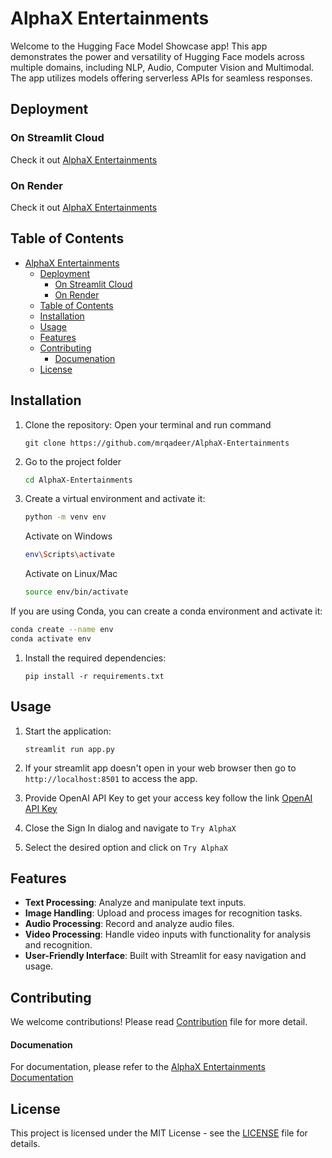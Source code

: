 # AlphaX Entertainments

Welcome to the Hugging Face Model Showcase app! This app demonstrates the power and versatility of Hugging Face models across multiple domains, including NLP, Audio, Computer Vision and Multimodal. The app utilizes models offering serverless APIs for seamless responses.
## Deployment
### On Streamlit Cloud
Check it out [AlphaX Entertainments](https://hugging-face-models-apps-qrtn5wius38afgfqghjats.streamlit.app/)
### On Render
Check it out [AlphaX Entertainments](https://hugging-face-models-apps.onrender.com/)
## Table of Contents

- [AlphaX Entertainments](#alphax-entertainments)
  - [Deployment](#deployment)
    - [On Streamlit Cloud](#on-streamlit-cloud)
    - [On Render](#on-render)
  - [Table of Contents](#table-of-contents)
  - [Installation](#installation)
  - [Usage](#usage)
  - [Features](#features)
  - [Contributing](#contributing)
      - [Documenation](#documenation)
  - [License](#license)

## Installation

1. Clone the repository:
   Open your terminal and run command

   ```
   git clone https://github.com/mrqadeer/AlphaX-Entertainments
   ```
2. Go to the project folder
   ```bash 
   cd AlphaX-Entertainments
   ```
3. Create a virtual environment and activate it:
   ```bash
   python -m venv env
   ```
   Activate on Windows
   ```bash
   env\Scripts\activate
   ```
   Activate on Linux/Mac
   ```bash
   source env/bin/activate
   ```
If you are using Conda, you can create a conda environment and activate it:
```bash
conda create --name env
conda activate env
```
1. Install the required dependencies:

   ```
   pip install -r requirements.txt
   ```

## Usage

1. Start the application:

   ```
   streamlit run app.py
   ```
2. If your streamlit app doesn't open in your web browser then go to ```http://localhost:8501``` 
to access the app.
1. Provide OpenAI API Key to get your access key follow the link [OpenAI API Key](https://platform.openai.com/account/api-keys)
2. Close the Sign In dialog and navigate to ```Try AlphaX``` 
3. Select the desired option and click on ```Try AlphaX```

## Features
- **Text Processing**: Analyze and manipulate text inputs.
- **Image Handling**: Upload and process images for recognition tasks.
- **Audio Processing**: Record and analyze audio files.
- **Video Processing**: Handle video inputs with functionality for analysis and recognition.
- **User-Friendly Interface**: Built with Streamlit for easy navigation and usage.


## Contributing

We welcome contributions! Please read [Contribution](CONTRIBUTE.md) file for more detail.

#### Documenation
For documentation, please refer to the [AlphaX Entertainments Documentation](https://mrqadeer.github.io/AlphaX-Entertainments/index.html)
## License
This project is licensed under the MIT License - see the [LICENSE](LICENSE) file for details.
